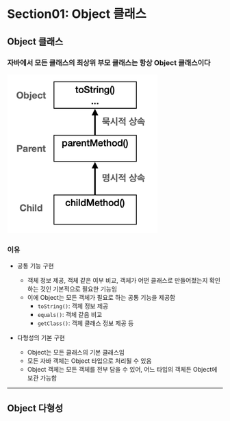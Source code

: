 # Section01: Object 클래스

## Object 클래스
### 자바에서 모든 클래스의 최상위 부모 클래스는 항상 **Object** 클래스이다
![img.png](img/img.png)

  
### 이유
* 공통 기능 구현
  * 객체 정보 제공, 객체 같은 여부 비교, 객체가 어떤 클래스로 만들어졌는지 확인하는 것인 기본적으로 필요한 기능임
  * 이에 Object는 모든 객체가 필요로 하는 공통 기능을 제공함
    * `toString()`: 객체 정보 제공
    * `equals()`: 객체 같음 비교
    * `getClass()`: 객체 클래스 정보 제공 등
  

* 다형성의 기본 구현
  * Object는 모든 클래스의 기본 클래스임
  * 모든 자바 객체는 Object 타입으로 처리될 수 있음
  * Object 객체는 모든 객체를 전부 담을 수 있어, 어느 타입의 객체든 Object에 보관 가능함
  

---
  
## Object 다형성

